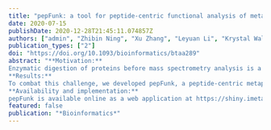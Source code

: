 ```yaml
---
title: "pepFunk: a tool for peptide-centric functional analysis of metaproteomic human gut microbiome studies"
date: 2020-07-15
publishDate: 2020-12-28T21:45:11.074857Z
authors: ["admin", "Zhibin Ning", "Xu Zhang", "Leyuan Li", "Krystal Walker", "Mathieu Lavallée-Adam", "Daniel Figeys"]
publication_types: ["2"]
doi: "https://doi.org/10.1093/bioinformatics/btaa289"
abstract: "**Motivation:**
Enzymatic digestion of proteins before mass spectrometry analysis is a key process in metaproteomic workflows. Canonical metaproteomic data processing pipelines typically involve matching spectra produced by the mass spectrometer to a theoretical spectra database, followed by matching the identified peptides back to parent-proteins. However, the nature of enzymatic digestion produces peptides that can be found in multiple proteins due to conservation or chance, presenting difficulties with protein and functional assignment.
**Results:**
To combat this challenge, we developed pepFunk, a peptide-centric metaproteomic workflow focused on the analysis of human gut microbiome samples. Our workflow includes a curated peptide database annotated with Kyoto Encyclopedia of Genes and Genomes (KEGG) terms and a gene set variation analysis-inspired pathway enrichment adapted for peptide-level data. Analysis using our peptide-centric workflow is fast and highly correlated to a protein-centric analysis, and can identify more enriched KEGG pathways than analysis using protein-level data. Our workflow is open source and available as a web application or source code to be run locally.
**Availability and implementation:**
pepFunk is available online as a web application at https://shiny.imetalab.ca/pepFunk/ with open-source code available from https://github.com/northomics/pepFunk."
featured: false
publication: "*Bioinformatics*"
---
```


